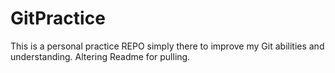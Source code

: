 # GitPractice

This is a personal practice REPO simply there to improve my Git abilities and understanding.
Altering Readme for pulling.
